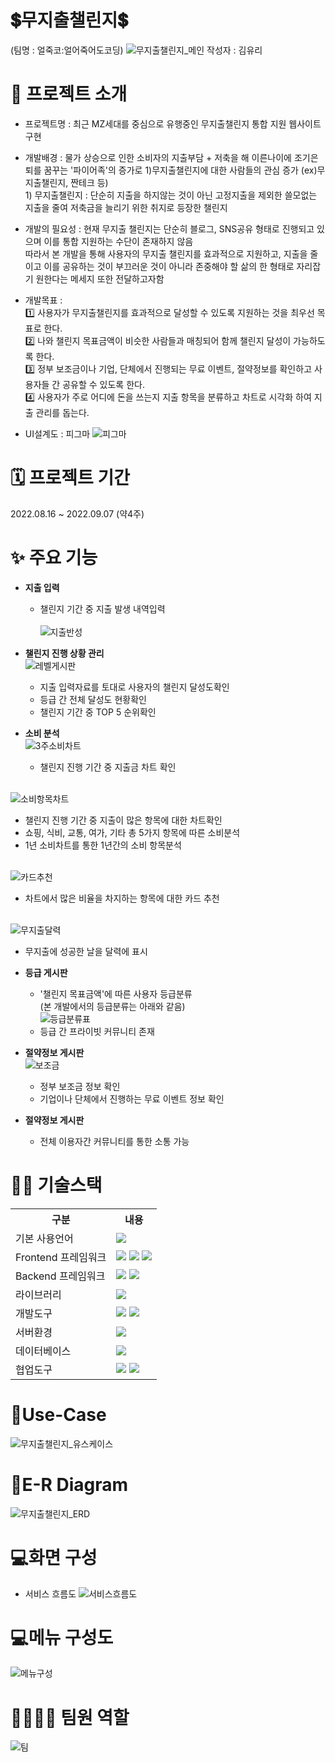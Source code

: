 # 💲무지출챌린지💲
(팀명 : 얼죽코:얼어죽어도코딩)
![무지출챌린지_메인](https://user-images.githubusercontent.com/108074336/189463642-1dfcb065-cd04-4c34-a27c-0c8c1ffc2435.png)
작성자 : 김유리
  
# 👀 프로젝트 소개
* 프로젝트명 : 최근 MZ세대를 중심으로 유행중인 무지출챌린지 통합 지원 웹사이트 구현

* 개발배경 : 물가 상승으로 인한 소비자의 지출부담 + 저축을 해 이른나이에 조기은퇴를 꿈꾸는 '파이어족'의 증가로 1)무지출챌린지에 대한 사람들의 관심 증가 (ex)무지출챌린지, 짠테크 등)
<br>  1) 무지출챌린지 : 단순히 지출을 하지않는 것이 아닌 고정지출을 제외한 쓸모없는 지출을 줄여 저축금을 늘리기 위한 취지로 등장한 챌린지    

* 개발의 필요성 : 현재 무지출 챌린지는 단순히 블로그, SNS공유 형태로 진행되고 있으며 이를 통합 지원하는 수단이 존재하지 않음 
<br>따라서 본 개발을 통해 사용자의 무지출 챌린지를 효과적으로 지원하고, 지출을 줄이고 이를 공유하는 것이 부끄러운 것이 아니라 존중해야 할 삶의 한 형태로 자리잡기 원한다는 메세지 또한 전달하고자함

* 개발목표 : 
<br>  1️⃣ 사용자가 무지출챌린지를 효과적으로 달성할 수 있도록 지원하는 것을 최우선 목표로 한다.
<br>  2️⃣ 나와 챌린지 목표금액이 비슷한 사람들과 매칭되어 함께 챌린지 달성이 가능하도록 한다.
<br>  3️⃣ 정부 보조금이나 기업, 단체에서 진행되는 무료 이벤트, 절약정보를 확인하고 사용자들 간 공유할 수 있도록 한다.
<br>  4️⃣ 사용자가 주로 어디에 돈을 쓰는지 지출 항목을 분류하고 차트로 시각화 하여 지출 관리를 돕는다.  

* UI설계도 : 피그마
![피그마](https://user-images.githubusercontent.com/108074336/189464650-29e9035b-4efe-4939-ab41-2d59db4cb26c.png)

# 🗓️ 프로젝트 기간
2022.08.16 ~ 2022.09.07 (약4주)

# ✨ 주요 기능
* <b>지출 입력</b>
  * 챌린지 기간 중 지출 발생 내역입력  
<br>![지출반성](https://user-images.githubusercontent.com/108074336/189464195-39227081-06f4-4d89-951e-3202f9ac4f76.png)

* <b>챌린지 진행 상황 관리</b>
<br>![레벨게시판](https://user-images.githubusercontent.com/108074336/189463412-0943d186-6a19-40f6-9936-e53dd9c17a73.png)
  * 지출 입력자료를 토대로 사용자의 챌린지 달성도확인
  * 등급 간 전체 달성도 현황확인
  * 챌린지 기간 중 TOP 5 순위확인
 
* <b>소비 분석</b>
<br>![3주소비차트](https://user-images.githubusercontent.com/108074336/189464267-72eb3c3d-9650-4020-b5c5-9f351ca2e428.png)
  * 챌린지 진행 기간 중 지출금 차트 확인
  
<br>![소비항목차트](https://user-images.githubusercontent.com/108074336/189464301-483c753b-3122-4d96-923d-158caa40c565.png)
  * 챌린지 진행 기간 중 지출이 많은 항목에 대한 차트확인
  * 쇼핑, 식비, 교통, 여가, 기타 총 5가지 항목에 따른 소비분석
  * 1년 소비차트를 통한 1년간의 소비 항목분석 
  
<br>![카드추천](https://user-images.githubusercontent.com/108074336/189464103-de6c996b-490b-4bba-b519-4914366b91fc.png)
  * 차트에서 많은 비율을 차지하는 항목에 대한 카드 추천
  
<br>![무지출달력](https://user-images.githubusercontent.com/108074336/189464337-b7d92062-dacb-48f1-9d1c-62901e0b4f0c.png)
  * 무지출에 성공한 날을 달력에 표시

* <b>등급 게시판</b>
  * '챌린지 목표금액'에 따른 사용자 등급분류
  <br> (본 개발에서의 등급분류는 아래와 같음)
<br>![등급분류표](https://user-images.githubusercontent.com/108074336/189463205-f90be6c5-f2e5-447c-97c1-ade4af176df1.png)
  * 등급 간 프라이빗 커뮤니티 존재
  
* <b>절약정보 게시판</b>
<br>![보조금](https://user-images.githubusercontent.com/108074336/189464067-79e591c9-3285-4a03-b6c5-cbc73373d28e.png)
  * 정부 보조금 정보 확인 
  * 기업이나 단체에서 진행하는 무료 이벤트 정보 확인

* <b>절약정보 게시판</b>
  * 전체 이용자간 커뮤니티를 통한 소통 가능 

# 💪🏻 기술스택
<table>
    <tr>
        <th>구분</th>
        <th>내용</th>
    </tr>
    <tr>
        <td>기본 사용언어</td>
        <td>
            <img src="https://img.shields.io/badge/Java-007396?style=for-the-badge&logo=java&logoColor=white"/>
        </td>
    </tr>
    <tr>
        <td>Frontend 프레임워크</td>
        <td>
           <img src="https://img.shields.io/badge/javascript-F7DF1E?style=for-the-badge&logo=javascript&logoColor=black">
           <img src="https://img.shields.io/badge/HTML-E34F26?style=for-the-badge&logo=html5&logoColor=white">
           <img src="https://img.shields.io/badge/CSS-1572B6?style=for-the-badge&logo=css3&logoColor=white">
        </td>
    </tr>
    <tr>
        <td>Backend 프레임워크</td>
        <td>
           <img src="https://img.shields.io/badge/Spring-6DB33F?style=for-the-badge&logo=Spring&logoColor=white"/> 
           <img src="https://img.shields.io/badge/Spring Boot-6DB33F?style=for-the-badge&logo=Spring Boot&logoColor=white"/>
        </td>
    </tr>
     <tr>
        <td>라이브러리</td>
        <td>
            <img src="https://img.shields.io/badge/BootStrap-7952B3?style=for-the-badge&logo=BootStrap&logoColor=white"/>
        </td>
    </tr>
    <tr>
        <td>개발도구</td>
        <td>
            <img src="https://img.shields.io/badge/Eclipse-2C2255?style=for-the-badge&logo=Eclipse&logoColor=white"/>
            <img src="https://img.shields.io/badge/VSCode-007ACC?style=for-the-badge&logo=VisualStudioCode&logoColor=white"/>
        </td>
    </tr>
    <tr>
        <td>서버환경</td>
        <td>
            <img src="https://img.shields.io/badge/Apache Tomcat-D22128?style=for-the-badge&logo=Apache Tomcat&logoColor=white"/>
        </td>
    </tr>
    <tr>
        <td>데이터베이스</td>
        <td>
             <img src="https://img.shields.io/badge/Oracle-4479A1?style=for-the-badge&logo=Oracle&logoColor=white"/> 
        </td>
    </tr>
    <tr>
        <td>협업도구</td>
        <td>
            <img src="https://img.shields.io/badge/Git-F05032?style=for-the-badge&logo=Git&logoColor=white"/>
            <img src="https://img.shields.io/badge/GitHub-181717?style=for-the-badge&logo=GitHub&logoColor=white"/>
        </td>
    </tr>
</table>

# 📌Use-Case
![무지출챌린지_유스케이스](https://user-images.githubusercontent.com/108074336/189464506-48685e5f-6d64-4ffa-a2a5-6a8ddddd239b.png)

# 📌E-R Diagram
![무지출챌린지_ERD](https://user-images.githubusercontent.com/108074336/189464545-bb005a77-2aae-4bdb-bc0c-9a3555f8d94b.png)

# 💻화면 구성
* 서비스 흐름도
![서비스흐름도](https://user-images.githubusercontent.com/108074336/189464604-e02b98e1-76fb-4038-9693-161d98cd6133.png)

# 💻메뉴 구성도
![메뉴구성](https://user-images.githubusercontent.com/108074336/189464621-f58195be-435c-4cae-9b0e-2a5ad8d4ba3c.png)

# 👨‍👩‍👦‍👦 팀원 역할
![팀](https://user-images.githubusercontent.com/108074336/189464703-c073158e-80dd-4a62-8190-09a4206d6c54.png)

